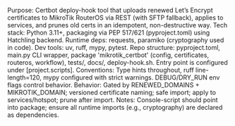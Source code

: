 Purpose: Certbot deploy-hook tool that uploads renewed Let’s Encrypt certificates to MikroTik RouterOS via REST (with SFTP fallback), applies to services, and prunes old certs in an idempotent, non-destructive way.
Tech stack: Python 3.11+, packaging via PEP 517/621 (pyproject.toml) using Hatchling backend. Runtime deps: requests, paramiko (cryptography used in code). Dev tools: uv, ruff, mypy, pytest.
Repo structure: pyproject.toml, main.py CLI wrapper, package 'mikrotik_certbot' (config, certificates, routeros, workflow), tests/, docs/, deploy-hook.sh. Entry point is configured under [project.scripts].
Conventions: Type hints throughout, ruff line-length=120, mypy configured with strict warnings. DEBUG/DRY_RUN env flags control behavior.
Behavior: Gated by RENEWED_DOMAINS + MIKROTIK_DOMAIN; versioned certificate naming; safe import; apply to services/hotspot; prune after import.
Notes: Console-script should point into package; ensure all runtime imports (e.g., cryptography) are declared as dependencies.
